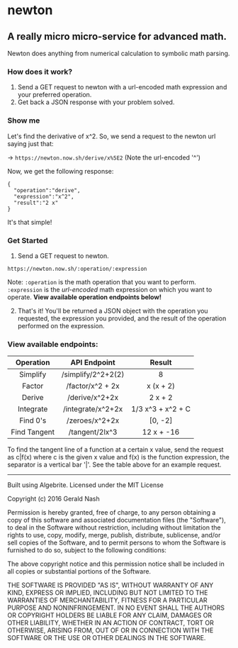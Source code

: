# newton
## A really micro micro-service for advanced math.
Newton does anything from numerical calculation to symbolic math parsing.

### How does it work?
1. Send a GET request to newton with a url-encoded math expression and your preferred operation.
2. Get back a JSON response with your problem solved.


### Show me
Let's find the derivative of x^2.
So, we send a request to the newton url saying just that:

-> `https://newton.now.sh/derive/x%5E2` (Note the url-encoded '^')

Now, we get the following response:
```
{
  "operation":"derive",
  "expression":"x^2",
  "result":"2 x"
}
```
It's that simple!

### Get Started
1. Send a GET request to newton.
```
https://newton.now.sh/:operation/:expression
```
Note: `:operation` is the math operation that you want to perform. `:expression` is the *url-encoded* math expression on which you want to operate. **View available operation endpoints below!**

2. That's it! You'll be returned a JSON object with the operation you requested, the expression you provided, and the result of the operation performed on the expression.

### View available endpoints:
| Operation |    API Endpoint   |       Result      |
|:---------:|:-----------------:|:-----------------:|
| Simplify  | /simplify/2^2+2(2)| 8                 |
| Factor    | /factor/x^2 + 2x  | x (x + 2)         |
| Derive    | /derive/x^2+2x    | 2 x + 2           |
| Integrate | /integrate/x^2+2x | 1/3 x^3 + x^2 + C |
| Find 0's  | /zeroes/x^2+2x    | [0, -2]           |
| Find Tangent| /tangent/2lx^3  | 12 x + -16        |
To find the tangent line of a function at a certain x value,
send the request as c|f(x) where c is the given x value and f(x) is the function expression, the separator is a vertical bar '|'. See the table above for an example request.

-----------------------------------------------------------------
Built using Algebrite.
Licensed under the MIT License

Copyright (c) 2016 Gerald Nash

Permission is hereby granted, free of charge, to any person obtaining a copy
of this software and associated documentation files (the "Software"), to deal
in the Software without restriction, including without limitation the rights
to use, copy, modify, merge, publish, distribute, sublicense, and/or sell
copies of the Software, and to permit persons to whom the Software is
furnished to do so, subject to the following conditions:

The above copyright notice and this permission notice shall be included in all
copies or substantial portions of the Software.

THE SOFTWARE IS PROVIDED "AS IS", WITHOUT WARRANTY OF ANY KIND, EXPRESS OR
IMPLIED, INCLUDING BUT NOT LIMITED TO THE WARRANTIES OF MERCHANTABILITY,
FITNESS FOR A PARTICULAR PURPOSE AND NONINFRINGEMENT. IN NO EVENT SHALL THE
AUTHORS OR COPYRIGHT HOLDERS BE LIABLE FOR ANY CLAIM, DAMAGES OR OTHER
LIABILITY, WHETHER IN AN ACTION OF CONTRACT, TORT OR OTHERWISE, ARISING FROM,
OUT OF OR IN CONNECTION WITH THE SOFTWARE OR THE USE OR OTHER DEALINGS IN THE
SOFTWARE.
